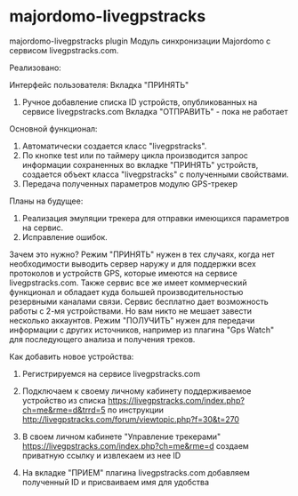 # majordomo-livegpstracks
majordomo-livegpstracks plugin
Модуль синхронизации Majordomo с сервисом livegpstracks.com.

Реализовано:

Интерфейс пользователя:
Вкладка "ПРИНЯТЬ"
1) Ручное добавление списка ID устройств, опубликованных на сервисе livegpstracks.com
Вкладка "ОТПРАВИТЬ" - пока не работает

Основной функционал:
1) Автоматически создается класс "livegpstracks".
2) По кнопке test или по таймеру цикла производится запрос информации сохраненных во вкладке "ПРИНЯТЬ" устройств, создается объект класса "livegpstracks" с полученными свойствами.
3) Передача полученных параметров модулю GPS-трекер

Планы на будущее:
1) Реализация эмуляции трекера для отправки имеющихся параметров на сервис.
2) Исправление ошибок.

Зачем это нужно? Режим "ПРИНЯТЬ" нужен  в тех случаях, когда нет необходимости выводить сервер наружу и для поддержки всех протоколов и устройств GPS, которые имеются на сервисе livegpstracks.com. Также сервис все же имеет коммерческий функционал и обладает куда большей производительностью резервными каналами связи. Сервис бесплатно дает возможность работы с 2-мя устройствами. Но вам никто не мешает завести несколько аккаунтов.  Режим "ПОЛУЧИТЬ" нужен для передачи информации с других источников, например из плагина "Gps Watch" для последующего анализа и получения треков.

Как добавить новое устройства:
1) Регистрируемся на сервисе livegpstracks.com
2) Подключаем к своему личному кабинету поддерживаемое устройство из списка https://livegpstracks.com/index.php?ch=me&rme=d&trrd=5 по инструкции http://livegpstracks.com/forum/viewtopic.php?f=30&t=270
3) В своем личном кабинете "Управление трекерами" https://livegpstracks.com/index.php?ch=me&rme=d создаем приватную ссылку и извлекаем из нее ID

4) На вкладке "ПРИЕМ" плагина livegpstracks.com добавляем полученный ID и присваиваем имя для удобства
